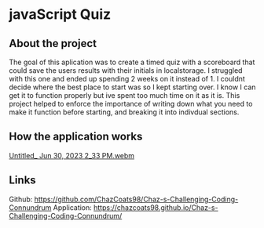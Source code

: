 # javaScript Quiz
## About the project
The goal of this aplication was to create a timed quiz with a scoreboard that could save the users results with their initials in localstorage. I struggled with this one and ended up spending 2 weeks on it instead of 1. I couldnt decide where the best place to start was so I kept starting over. I know I can get it to function properly but ive spent too much time on it as it is. This project helped to enforce the importance of writing down what you need to make it function before starting, and breaking it into indivdual sections. 

## How the application works 
[Untitled_ Jun 30, 2023 2_33 PM.webm](https://github.com/ChazCoats98/Chaz-s-Challenging-Coding-Connundrum/assets/134428862/6a553a2c-a9c7-4964-9965-968f7a070d0f)





## Links 
Github: https://github.com/ChazCoats98/Chaz-s-Challenging-Coding-Connundrum
Application: https://chazcoats98.github.io/Chaz-s-Challenging-Coding-Connundrum/

